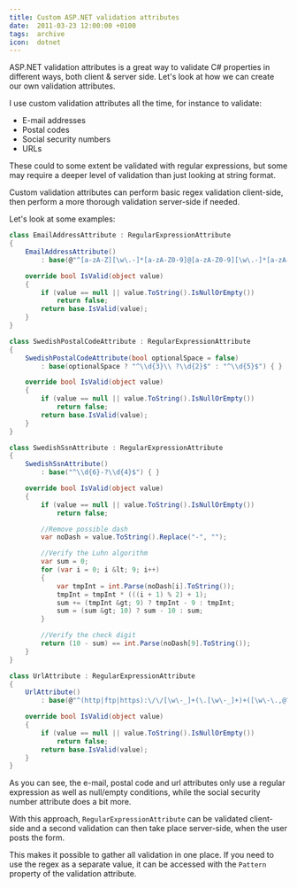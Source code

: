 ```yaml
---
title: Custom ASP.NET validation attributes
date:  2011-03-23 12:00:00 +0100
tags:  archive
icon:  dotnet
---
```


ASP.NET validation attributes is a great way to validate C# properties in different ways, both client & server side. Let's look at how we can create our own validation attributes.

I use custom validation attributes all the time, for instance to validate:

- E-mail addresses
- Postal codes
- Social security numbers
- URLs

These could to some extent be validated with regular expressions, but some may require a deeper level of validation than just looking at string format.

Custom validation attributes can perform basic regex validation client-side, then perform a more thorough validation server-side if needed. 

Let's look at some examples:

```csharp
class EmailAddressAttribute : RegularExpressionAttribute
{
    EmailAddressAttribute()
        : base(@"^[a-zA-Z][\w\.-]*[a-zA-Z0-9]@[a-zA-Z0-9][\w\.-]*[a-zA-Z0-9]\.[a-zA-Z][a-zA-Z\.]*[a-zA-Z]$") { }    

    override bool IsValid(object value)
    {
        if (value == null || value.ToString().IsNullOrEmpty())
            return false;
        return base.IsValid(value);
    }
}    

class SwedishPostalCodeAttribute : RegularExpressionAttribute
{
    SwedishPostalCodeAttribute(bool optionalSpace = false)
        : base(optionalSpace ? "^\\d{3}\\ ?\\d{2}$" : "^\\d{5}$") { }    

    override bool IsValid(object value)
    {
        if (value == null || value.ToString().IsNullOrEmpty())
            return false;
        return base.IsValid(value);
    }
}    

class SwedishSsnAttribute : RegularExpressionAttribute
{
    SwedishSsnAttribute()
        : base("^\\d{6}-?\\d{4}$") { }    

    override bool IsValid(object value)
    {
        if (value == null || value.ToString().IsNullOrEmpty())
            return false;    

        //Remove possible dash
        var noDash = value.ToString().Replace("-", "");    

        //Verify the Luhn algorithm
        var sum = 0;
        for (var i = 0; i &lt; 9; i++)
        {
            var tmpInt = int.Parse(noDash[i].ToString());
            tmpInt = tmpInt * (((i + 1) % 2) + 1);
            sum += (tmpInt &gt; 9) ? tmpInt - 9 : tmpInt;
            sum = (sum &gt; 10) ? sum - 10 : sum;
        }    

        //Verify the check digit
        return (10 - sum) == int.Parse(noDash[9].ToString());
    }
}    

class UrlAttribute : RegularExpressionAttribute
{
    UrlAttribute()
        : base(@"^(http|ftp|https):\/\/[\w\-_]+(\.[\w\-_]+)+([\w\-\.,@?^=%&amp;amp;:/~\+#]*[\w\-\@?^=%&amp;amp;/~\+#])?") { }    

    override bool IsValid(object value)
    {
        if (value == null || value.ToString().IsNullOrEmpty())
            return false;
        return base.IsValid(value);
    }
}
```

As you can see, the e-mail, postal code and url attributes only use a regular expression as well as null/empty conditions, while the social security number attribute does a bit more.

With this approach, `RegularExpressionAttribute` can be validated client-side and a second validation can then take place server-side, when the user posts the form.

This makes it possible to gather all validation in one place. If you need to use the regex as a separate value, it can be accessed with the `Pattern` property of the validation attribute.